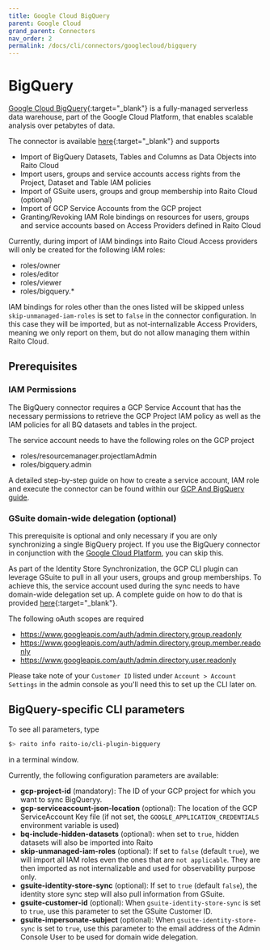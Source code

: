 ```yaml
---
title: Google Cloud BigQuery
parent: Google Cloud
grand_parent: Connectors
nav_order: 2
permalink: /docs/cli/connectors/googlecloud/bigquery
---
```


# BigQuery

[Google Cloud BigQuery](https://cloud.google.com/bigquery){:target="_blank"} is a fully-managed serverless data warehouse, part of the Google Cloud Platform, that enables scalable analysis over petabytes of data.

The connector is available [here](https://github.com/raito-io/cli-plugin-bigquery){:target="_blank"} and supports
* Import of BigQuery Datasets, Tables and Columns as Data Objects into Raito Cloud
* Import users, groups and service accounts access rights from the Project, Dataset and Table IAM policies
* Import of GSuite users, groups and group membership into Raito Cloud (optional)
* Import of GCP Service Accounts from the GCP project
* Granting/Revoking IAM Role bindings on resources for users, groups and service accounts based on Access Providers defined in Raito Cloud

Currently, during import of IAM bindings into Raito Cloud Access providers will only be created for the following IAM roles:
* roles/owner
* roles/editor
* roles/viewer
* roles/bigquery.*

IAM bindings for roles other than the ones listed will be skipped unless `skip-unmanaged-iam-roles` is set to `false` in the connector configuration. In this case they will be imported, but as not-internalizable Access Providers, meaning we only report on them, but do not allow managing them within Raito Cloud.

## Prerequisites
### IAM Permissions
The BigQuery connector requires a GCP Service Account that has the necessary permissions to retrieve the GCP Project IAM policy as well as the IAM policies for all BQ datasets and tables in the project.

The service account needs to have the following roles on the GCP project
* roles/resourcemanager.projectIamAdmin
* roles/bigquery.admin

A detailed step-by-step guide on how to create a service account, IAM role and execute the connector can be found within our [GCP And BigQuery guide](/docs/guide/bigquery).

### GSuite domain-wide delegation (optional)
This prerequisite is optional and only necessary if you are only synchronizing a single BigQuery project. If you use the BigQuery connector in conjunction with the [Google Cloud Platform](/docs/cli/connectors/googlecloud/platform), you can skip this.

As part of the Identity Store Synchronization, the GCP CLI plugin can leverage GSuite to pull in all your users, groups and group memberships. To achieve this, the service account used during the sync needs to have domain-wide delegation set up. A complete guide on how to do that is provided [here](https://apps.google.com/supportwidget/articlehome?hl=en&article_url=https%3A%2F%2Fsupport.google.com%2Fa%2Fanswer%2F162106%3Fhl%3Den&assistant_id=generic-unu&product_context=162106&product_name=UnuFlow&trigger_context=a){:target="_blank"}.

The following oAuth scopes are required
* https://www.googleapis.com/auth/admin.directory.group.readonly
* https://www.googleapis.com/auth/admin.directory.group.member.readonly
* https://www.googleapis.com/auth/admin.directory.user.readonly

Please take note of your `Customer ID` listed under `Account > Account Settings` in the admin console as you'll need this to set up the CLI later on.

## BigQuery-specific CLI parameters

To see all parameters, type 
```bash
$> raito info raito-io/cli-plugin-bigquery
```
in a terminal window.

Currently, the following configuration parameters are available:
* **gcp-project-id** (mandatory): The ID of your GCP project for which you want to sync BigQueryy.
* **gcp-serviceaccount-json-location** (optional): The location of the GCP ServiceAccount Key file (if not set, the `GOOGLE_APPLICATION_CREDENTIALS` environment variable is used)
* **bq-include-hidden-datasets** (optional): when set to `true`, hidden datasets will also be imported into Raito
* **skip-unmanaged-iam-roles** (optional): If set to `false` (default `true`), we will import all IAM roles even the ones that are `not applicable`. They are then imported as not internalizable and used for observability purpose only. 
* **gsuite-identity-store-sync** (optional): If set to `true` (default `false`), the identity store sync step will also pull information from GSuite.
* **gsuite-customer-id** (optional): When `gsuite-identity-store-sync` is set to `true`, use this parameter to set the GSuite Customer ID.
* **gsuite-impersonate-subject** (optional): When `gsuite-identity-store-sync` is set to `true`, use this parameter to the email address of the Admin Console User to be used for domain wide delegation.
